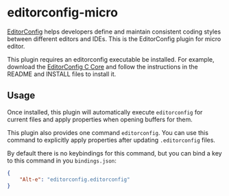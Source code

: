 editorconfig-micro
==================

[EditorConfig][] helps developers define and maintain
consistent coding styles between different editors and IDEs.
This is the EditorConfig plugin for micro editor.

This plugin requires an editorconfig executable be installed.
For example, download the [EditorConfig C Core][] and follow the instructions in
the README and INSTALL files to install it.


Usage
-----

Once installed, this plugin will automatically execute `editorconfig` for
current files and apply properties when opening buffers for them.

This plugin also provides one command `editorconfig`.
You can use this command to explicitly apply properties after updating
`.editorconfig` files.

By default there is no keybindings for this command, but you can bind a key to
this command in you `bindings.json`:

``` json
{
    "Alt-e": "editorconfig.editorconfig"
}
```


[EditorConfig]: http://editorconfig.org
[EditorConfig C Core]: https://github.com/editorconfig/editorconfig-core-c
